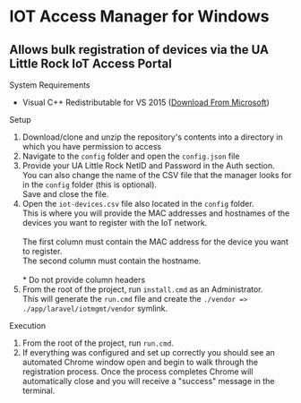 # IOT Access Manager for Windows
Allows bulk registration of devices via the UA Little Rock IoT Access Portal
-

System Requirements
- Visual C++ Redistributable for VS 2015 (<a href="https://download.microsoft.com/download/9/3/F/93FCF1E7-E6A4-478B-96E7-D4B285925B00/vc_redist.x86.exe" target="_blank">Download From Microsoft</a>)

Setup
1. Download/clone and unzip the repository's contents into a directory in which you have permission to access
2. Navigate to the <code>config</code> folder and open the <code>config.json</code> file
3. Provide your UA Little Rock NetID and Password in the Auth section.<br>You can also change the name of the CSV file that the manager looks for in the <code>config</code> folder (this is optional).<br>Save and close the file.
4. Open the <code>iot-devices.csv</code> file also located in the <code>config</code> folder.<br>This is where you will provide the MAC addresses and hostnames of the devices you want to register with the IoT network.<br><br>The first column must contain the MAC address for the device you want to register.<br>The second column must contain the hostname.<br><br>* Do not provide column headers
5. From the root of the project, run <code>install.cmd</code> as an Administrator.<br />This will generate the <code>run.cmd</code> file and create the <code>./vendor => ./app/laravel/iotmgmt/vendor</code> symlink.

Execution
1. From the root of the project, run <code>run.cmd</code>.
2. If everything was configured and set up correctly you should see an automated Chrome window open and begin to walk through the registration process. Once the process completes Chrome will automatically close and you will receive a "success" message in the terminal.
